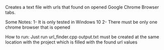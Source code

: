 Creates a text file with urls that found on opened Google Chrome Browser tabs.

Some Notes:
1- It is only tested in Windows 10 
2- There must be only one chrome browser that is opened

How to run:
Just run url_finder.cpp
output.txt must be created at the same location with the project which is filled with the found url values  
